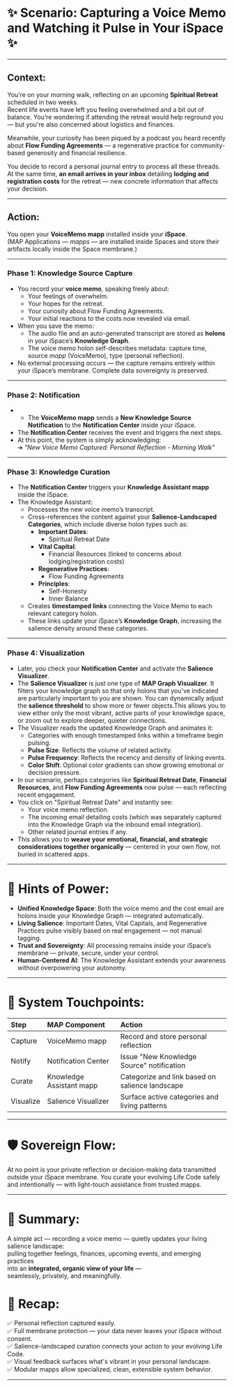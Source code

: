 # ✨ Scenario: Capturing a Voice Memo and Watching it Pulse in Your iSpace ✨

---

## Context:
You’re on your morning walk, reflecting on an upcoming **Spiritual Retreat** scheduled in two weeks.  
Recent life events have left you feeling overwhelmed and a bit out of balance. You’re wondering if attending the retreat would help reground you — but you're also concerned about logistics and finances.

Meanwhile, your curiosity has been piqued by a podcast you heard recently about **Flow Funding Agreements** — a regenerative practice for community-based generosity and financial resilience.

You decide to record a personal journal entry to process all these threads.  
At the same time, **an email arrives in your inbox** detailing **lodging and registration costs** for the retreat — new concrete information that affects your decision.

---

## Action:
You open your **VoiceMemo mapp** installed inside your **iSpace**.  
(MAP Applications — _mapps_ — are installed inside Spaces and store their artifacts locally inside the Space membrane.)

---

### **Phase 1: Knowledge Source Capture**
- You record your **voice memo**, speaking freely about:
    - Your feelings of overwhelm.
    - Your hopes for the retreat.
    - Your curiosity about Flow Funding Agreements.
    - Your initial reactions to the costs now revealed via email.
- When you save the memo:
    - The audio file and an auto-generated transcript are stored as **holons** in your iSpace’s **Knowledge Graph**.
    - The voice memo holon self-describes metadata: capture time, source _mapp_ (VoiceMemo), type (personal reflection).
- No external processing occurs — the capture remains entirely within your iSpace’s membrane. Complete data sovereignty is preserved.

---

### **Phase 2: Notification**
- - The **VoiceMemo mapp** sends a **New Knowledge Source Notification** to the **Notification Center** inside your iSpace.
- The **Notification Center** receives the event and triggers the next steps.
- At this point, the system is simply acknowledging:  
  ➔ *"New Voice Memo Captured: Personal Reflection - Morning Walk"*

---

### **Phase 3: Knowledge Curation**
- The **Notification Center** triggers your **Knowledge Assistant mapp** inside the iSpace.
- The Knowledge Assistant:
    - Processes the new voice memo’s transcript.
    - Cross-references the content against your **Salience-Landscaped Categories**, which include diverse holon types such as:
        - **Important Dates**:
            - Spiritual Retreat Date
        - **Vital Capital**:
            - Financial Resources (linked to concerns about lodging/registration costs)
        - **Regenerative Practices**:
            - Flow Funding Agreements
        - **Principles**:
            - Self-Honesty
            - Inner Balance
    - Creates **timestamped links** connecting the Voice Memo to each relevant category holon.
    - These links update your iSpace’s **Knowledge Graph**, increasing the salience density around these categories.

---

### **Phase 4: Visualization**
- Later, you check your **Notification Center** and activate the **Salience Visualizer**.
- The **Salience Visualizer** is just one type of **MAP Graph Visualizer**. It filters your knowledge graph so that only holons that you've indicated are particularly important to you are shown. You can dynamically adjust the **salience threshold** to show more or fewer objects.This allows you to view either only the most vibrant, active parts of your knowledge space, or zoom out to explore deeper, quieter connections.
- The Visualizer reads the updated Knowledge Graph and animates it:
    - Categories with enough timestamped links within a timeframe begin pulsing.
    - **Pulse Size**: Reflects the volume of related activity.
    - **Pulse Frequency**: Reflects the recency and density of linking events.
    - **Color Shift**: Optional color gradients can show growing emotional or decision pressure.
- In our scenario, perhaps categories like **Spiritual Retreat Date**, **Financial Resources**, and **Flow Funding Agreements** now pulse — each reflecting recent engagement.
- You click on "Spiritual Retreat Date" and instantly see:
    - Your voice memo reflection.
    - The incoming email detailing costs (which was separately captured into the Knowledge Graph via the inbound email integration).
    - Other related journal entries if any.
- This allows you to **weave your emotional, financial, and strategic considerations together organically** — centered in your own flow, not buried in scattered apps.

---

# 🌱 Hints of Power:
- **Unified Knowledge Space**: Both the voice memo and the cost email are holons inside your Knowledge Graph — integrated automatically.
- **Living Salience**: Important Dates, Vital Capitals, and Regenerative Practices pulse visibly based on real engagement — not manual tagging.
- **Trust and Sovereignty**: All processing remains inside your iSpace’s membrane — private, secure, under your control.
- **Human-Centered AI**: The Knowledge Assistant extends your awareness without overpowering your autonomy.

---

# 🔹 System Touchpoints:
| Step | MAP Component | Action |
|:---|:---|:---|
| Capture | VoiceMemo mapp | Record and store personal reflection |
| Notify | Notification Center | Issue "New Knowledge Source" notification |
| Curate | Knowledge Assistant mapp | Categorize and link based on salience landscape |
| Visualize | Salience Visualizer | Surface active categories and living patterns |

---

# 🛡️ Sovereign Flow:
At no point is your private reflection or decision-making data transmitted outside your iSpace membrane. You curate your evolving Life Code safely and intentionally — with light-touch assistance from trusted mapps.

---

# 🧭 Summary:
A simple act — recording a voice memo — quietly updates your living salience landscape:  
pulling together feelings, finances, upcoming events, and emerging practices  
into an **integrated, organic view of your life** —  
seamlessly, privately, and meaningfully.

# 🌱 Recap:
✅ Personal reflection captured easily.  
✅ Full membrane protection — your data never leaves your iSpace without consent.  
✅ Salience-landscaped curation connects your action to your evolving Life Code.  
✅ Visual feedback surfaces what's vibrant in your personal landscape.  
✅ Modular mapps allow specialized, clean, extensible system behavior.

---
